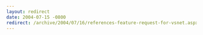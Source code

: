 ```yaml
---
layout: redirect
date: 2004-07-15 -0800
redirect: /archive/2004/07/16/references-feature-request-for-vsnet.aspx/
---
```

